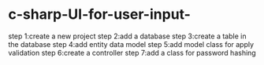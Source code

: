 # c-sharp-UI-for-user-input-


step 1:create a new project
step 2:add a database
step 3:create a table in the database
step 4:add entity data model
step 5:add model class for apply validation
step 6:create a controller
step 7:add a class for password hashing
